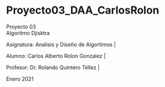 # Proyecto03_DAA_CarlosRolon
Proyecto 03  
  Algoritmo Djisktra 

  Asignatura:  Analisis y Diseño de Algortimos  |

  Alumno: Carlos Alberto Rolon Gonzalez         |

  Profesor: Dr. Rolando Quintero Téllez         |

  Enero 2021
